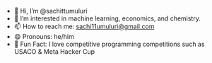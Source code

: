 - 👋 Hi, I’m @sachittumuluri
- 👀 I’m interested in machine learning, economics, and chemistry. 
- 📫 How to reach me: sachi11umuluri@gmail.com
- 😄 Pronouns: he/him
- 🤩 Fun Fact: I love competitive programming competitions such as USACO & Meta Hacker Cup
